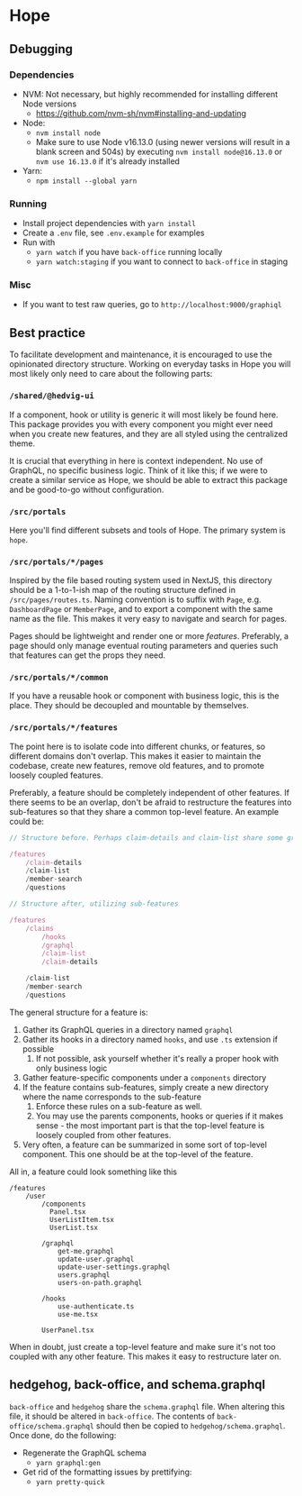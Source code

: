 # Hope

## Debugging

### Dependencies

- NVM: Not necessary, but highly recommended for installing different Node versions
  - https://github.com/nvm-sh/nvm#installing-and-updating
- Node:
  - `nvm install node`
  - Make sure to use Node v16.13.0 (using newer versions will result in a blank screen and 504s) by executing
    `nvm install node@16.13.0` or `nvm use 16.13.0` if it's already installed
- Yarn:
  - `npm install --global yarn`

### Running

- Install project dependencies with `yarn install`
- Create a `.env` file, see `.env.example` for examples
- Run with
  - `yarn watch` if you have `back-office` running locally
  - `yarn watch:staging` if you want to connect to `back-office` in staging

### Misc

- If you want to test raw queries, go to `http://localhost:9000/graphiql`

## Best practice

To facilitate development and maintenance, it is encouraged to use the opinionated directory
structure. Working on everyday tasks in Hope you will most likely only need to care about the following parts:

### `/shared/@hedvig-ui`

If a component, hook or utility is generic it will most likely be found here. This package provides you with every
component you might ever need when you create new features, and they are all styled using the centralized theme.

It is crucial that everything in here is context independent. No use of GraphQL, no specific business logic. Think of
it like this; if we were to create a similar service as Hope, we should be able to extract this
package and be good-to-go without configuration.

### `/src/portals`

Here you'll find different subsets and tools of Hope. The primary system is `hope`.

### `/src/portals/*/pages`

Inspired by the file based routing system used in NextJS, this directory should be a 1-to-1-ish map of the routing
structure defined in `/src/pages/routes.ts`. Naming convention is to suffix with `Page`,
e.g. `DashboardPage` or `MemberPage`, and to export a component with the same name as the file. This makes it very easy to
navigate and search for pages.

Pages should be lightweight and render one or more _features_. Preferably, a page should only manage eventual routing
parameters and queries such that features can get the props they need.

### `/src/portals/*/common`

If you have a reusable hook or component with business logic, this is the place. They should be decoupled and
mountable by themselves.

### `/src/portals/*/features`

The point here is to isolate code into different chunks, or features, so different domains don't overlap. This makes
it easier to maintain the codebase, create new features, remove old features, and to promote loosely coupled features.

Preferably, a feature should be completely independent of other features. If there seems to be an overlap, don't be
afraid to restructure the features into sub-features so that they share a common top-level feature. An example could be:

```typescript
// Structure before. Perhaps claim-details and claim-list share some graphql queries and hooks?

/features
    /claim-details
    /claim-list
    /member-search
    /questions
```

```typescript
// Structure after, utilizing sub-features

/features
    /claims
        /hooks
        /graphql
        /claim-list
        /claim-details

    /claim-list
    /member-search
    /questions
```

The general structure for a feature is:

1. Gather its GraphQL queries in a directory named `graphql`
2. Gather its hooks in a directory named `hooks`, and use `.ts` extension if possible
   1. If not possible, ask yourself whether it's really a proper hook with only business logic
3. Gather feature-specific components under a `components` directory
4. If the feature contains sub-features, simply create a new directory where the name corresponds to the sub-feature
   1. Enforce these rules on a sub-feature as well.
   2. You may use the parents components, hooks or queries if it makes sense - the most important part is that the top-level feature is loosely coupled from other features.
5. Very often, a feature can be summarized in some sort of top-level component. This one should be at the top-level of the feature.

All in, a feature could look something like this

```
/features
    /user
        /components
          Panel.tsx
          UserListItem.tsx
          UserList.tsx

        /graphql
            get-me.graphql
            update-user.graphql
            update-user-settings.graphql
            users.graphql
            users-on-path.graphql

        /hooks
            use-authenticate.ts
            use-me.tsx

        UserPanel.tsx
```

When in doubt, just create a top-level feature and make sure it's not too coupled with any other feature. This makes it easy
to restructure later on.

## hedgehog, back-office, and schema.graphql

`back-office` and `hedgehog` share the `schema.graphql` file. When altering this file, it should be altered in
`back-office`. The contents of `back-office/schema.graphql` should then be copied to `hedgehog/schema.graphql`. Once
done, do the following:

- Regenerate the GraphQL schema
  - `yarn graphql:gen`
- Get rid of the formatting issues by prettifying:
  - `yarn pretty-quick`
